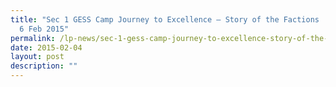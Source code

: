```yaml
---
title: "Sec 1 GESS Camp Journey to Excellence – Story of the Factions : 4 Feb –
  6 Feb 2015"
permalink: /lp-news/sec-1-gess-camp-journey-to-excellence-story-of-the-factions-4-feb-6-feb-2015/
date: 2015-02-04
layout: post
description: ""
---
```

